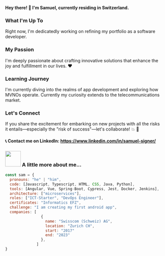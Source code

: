 <strong>Hey there! :wave: I'm Samuel, currently residing in Switzerland.</strong>

### What I'm Up To

Right now, I'm dedicatedly working on refining my portfolio as a software developer.

### My Passion

I'm deeply passionate about crafting innovative solutions that enhance the joy and fulfillment in our lives. :heart:

### Learning Journey

I'm currently diving into the realms of app development and exploring how MVNOs operate. Currently my curiosity extends to the telecommunications market.

### Let's Connect

If you share the excitement for embarking on new projects with all the risks it entails—especially the "risk of success"—let's collaborate! :boom: :100:

#### :telephone_receiver: Contact me on LinkedIn: https://www.linkedin.com/in/samuel-signer/

### <img src="https://media.giphy.com/media/VgCDAzcKvsR6OM0uWg/giphy.gif" width="50"> A little more about me...  

```javascript
const sam = {
  pronouns: "he" | "him",
  code: [Javascript, Typescript, HTML, CSS, Java, Python],
  tools: [Angular, Vue, Spring-Boot, Cypress, Jest, Docker, Jenkins],
  architecture: ["microservices"],
  roles: ["ICT-Starter", "DevOps Engineer"],
  certificates: "Informatics EFZ",
  challenge: "I am creating my first android app",
  companies: [
                {
                  name: "Swisscom (Schweiz) AG",
                  location: "Zurich CH",
                  start: "2017"
                  end: "2023"
                },
              ]
}
```


<!--
**s-a-m-u-e-l/s-a-m-u-e-l** is a ✨ _special_ ✨ repository because its `README.md` (this file) appears on your GitHub profile.

Here are some ideas to get you started:

- 🔭 I’m currently working on ...
- 🌱 I’m currently learning ...
- 👯 I’m looking to collaborate on ...
- 🤔 I’m looking for help with ...
- 💬 Ask me about ...
- 📫 How to reach me: ...
- 😄 Pronouns: ...
- ⚡ Fun fact: ...
-->
